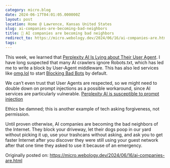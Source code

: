 ```yaml
---
category: micro.blog
date: 2024-06-17T04:01:05.000000Z
layout: post
location: Home @ Lawrence, Kansas United States
slug: ai-companies-are-becoming-bad-neighbors
title: 🤖 AI companies are becoming bad neighbors
redirect_to: https://micro.webology.dev/2024/06/16/ai-companies-are.html
tags:
---
```


This week, we learned that [Perplexity AI Is Lying about Their User Agent](https://rknight.me/blog/perplexity-ai-is-lying-about-its-user-agent/). I have long suspected that many AI crawlers ignore Robots.txt, which has led me to write a block by User-Agent middleware. This has also led services like [omg.lol](https://home.omg.lol) to start [Blocking Bad Bots](https://omglol.news/2024/06/16/blocking-bad-bots) by default.

We can’t even trust that User Agents are respected, so we might need to double down on prompt injections as a possible workaround, since AI services are particularly vulnerable. [Perplexity AI is susceptible to prompt injection](https://lewisdale.dev/post/perplexity-ai-is-susceptible-to-prompt-injection/)

Ethics be damned; this is another example of tech asking forgiveness, not permission.

Until proven otherwise, AI companies are becoming the bad neighbors of the Internet. They block your driveway, let their dogs poop in our yard without picking it up, use your trashcans without asking, and ask you to get faster Internet after you discover they were still using your guest network after that one time they asked to use it because of an emergency.

Originally posted on: https://micro.webology.dev/2024/06/16/ai-companies-are.html
